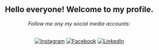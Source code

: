 <div align="center">
<h2> Hello everyone! Welcome to my profile. </h2>
</div>

<div align="center">
<i>Follow me ony my social media accounts:</i><br><br>

<a href="https://www.instagram.com/alexpeev9" target="_blank"><img src="https://img.shields.io/badge/Instagram-%23E4405F.svg?&style=flat-square&logo=instagram&logoColor=white" alt="Instagram"></a>
<a href="https://www.facebook.com/alex.peev.1" target="_blank"><img src="https://img.shields.io/badge/Facebook-%231877F2.svg?&style=flat-square&logo=facebook&logoColor=white" alt="Facebook"></a>
<a href="https://www.linkedin.com/in/alexpeev9" target="_blank"><img src="https://img.shields.io/badge/LinkedIn-%230077B5.svg?&style=flat-square&logo=linkedin&logoColor=white" alt="LinkedIn"></a>
</div>
